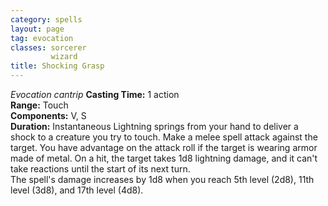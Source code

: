 ```yaml
---
category: spells
layout: page
tag: evocation
classes: sorcerer
         wizard
title: Shocking Grasp 
---
```

_Evocation cantrip_ 
**Casting Time:** 1 action    
**Range:** Touch    
**Components:** V, S    
**Duration:** Instantaneous 
Lightning springs from your hand to deliver a shock to a creature you try to touch. Make a melee spell attack against the target. You have advantage on the attack roll if the target is wearing armor made of metal. On a hit, the target takes 1d8 lightning damage, and it can't take reactions until the start of its next turn.    
The spell's damage increases by 1d8 when you reach 5th level (2d8), 11th level (3d8), and 17th level (4d8). 